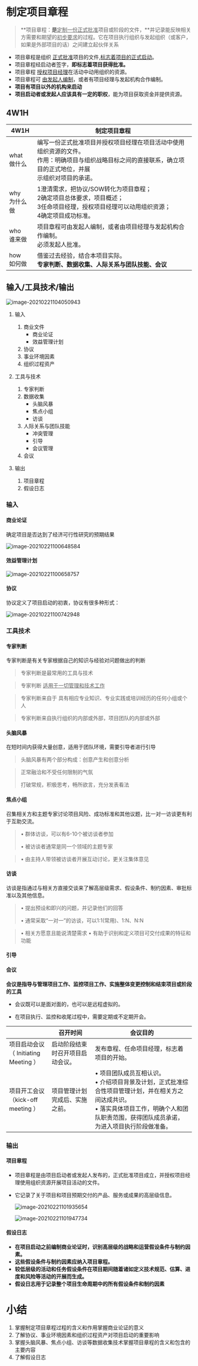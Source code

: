 # 制定项目章程

> **项目章程：**是**<u>定制一份正式批准</u>项目或阶段的文件，**并记录能反映相关方需要和期望的<u>初步要求</u>的过程。它在项目执行组织与发起组织（或客户，如果是外部项目的话）之间建立起伙伴关系

- 项目章程是组织 <u>正式批准</u>项目的文件,<u>标志着项目的正式启动</u>。
- 项目章程经启动者签字，**即标志着项目获得批准。**
- 项目章程 <u>授权项目经理</u>在活动中动用组织的资源。
- 项目章程可 <u>由发起人编制</u>，或者有项目经理与发起机构合作编制。
- **项目有项目以外的机构来启动**
- **项目启动者或发起人应该具有一定的职权**，能为项目获取资金并提供资源。



## 4W1H

| 4W1H             | 制定项目章程                                                 |
| ---------------- | ------------------------------------------------------------ |
| what<br/>做什么  | 编写一份正式批准项目并授权项目经理在项目活动中使用组织资源的文件。<br/>作用：明确项目与组织战略目标之间的直接联系，确立项目的正式地位，并展<br/>示组织对项目的承诺。 |
| why<br/>为什么做 | 1澄清需求，把协议/SOW转化为项目章程；<br/>2确定项目总体要求，项目概述；<br/>3任命项目经理，授权项目经理可以动用组织资源；<br/>4确定项目成功标准。 |
| who<br/>谁来做   | 项目章程可由发起人编制，或者由项目经理与发起机构合作编制。<br/>必须发起人批准。 |
| how<br/>如何做   | 借鉴过去经验，结合本项目实际。<br/>**专家判断、数据收集、人际关系与团队技能、会议** |

## 输入/工具技术/输出

![image-20210221104050943](assets/image-20210221104050943.png)

1. 输入
   1. 商业文件
      - 商业论证
      - 效益管理计划
   2. 协议
   3. 事业环境因素
   4. 组织过程资产
2. 工具与技术
   1. 专家判断
   2. 数据收集
      - 头脑风暴
      - 焦点小组
      - 访谈
   3. 人际关系与团队技能
      - 冲突管理
      - 引导
      - 会议管理
   4. 会议

3. 输出
   1. 项目章程
   2. 假设日志

### 输入

#### 商业论证

确定项目是否达到了经济可行性研究的预期结果

![image-20210221100648584](assets/image-20210221100648584.png)

#### 效益管理计划

![image-20210221100658757](assets/image-20210221100658757.png)

#### 协议

协议定义了项目启动的初衷，协议有很多种形式：

![image-20210221100742948](assets/image-20210221100742948.png)

### 工具技术

#### 专家判断

专家判断是有关专家根据自己的知识与经验对问题做出的判断

> 专家判断是最常用的工具与技术

> 专家判断 <u>适用于一切管理和技术工作</u>

> 专家判断来自于 具有相应专业知识、专业实践或培训经历的任何小组或个人

> 专家判断来自执行组织的内部或外部，项目团队的内部或外部

#### 头脑风暴

在短时间内获得大量创意，适用于团队环境，需要引导者进行引导

> 头脑风暴有两个部分构成：创意产生和创意分析

> 正常融洽和不受任何限制的气氛
>
> 打破常规，积极思考，畅所欲言，充分发表看法

#### 焦点小组

召集相关方和主题专家讨论项目风险、成功标准和其他议题，比一对一访谈更有利于互助交流。

> • 群体访谈，可以有6-10个被访谈者参加
>
> • 被访谈者通常是同一个领域的主题专家

> • 由主持人带领被访谈者开展互动讨论，更关注集体意见

#### 访谈

访谈是指通过与相关方直接交谈来了解高层级需求、假设条件、制约因素、审批标准以及其他信息。

> • 提出预设和即兴的问题，并记录他们的回答
>
> • 通常采取“一对一”的访谈，可以1:1(常用)、1:N、N:N

> • 相关方愿意且能说清楚需求
> • 有助于识别和定义项目可交付成果的特征和功能

#### 引导

#### 会议

**会议是指导与管理项目工作、监控项目工作、实施整体变更控制和结束项目或阶段的工具**

- 会议既可以是面对面的，也可以是远程虚拟的。

- 在项目执行、监控和收尾过程中，需要定期或不定期开会。

|                                           | 召开时间                              | 会议目的                                                     |
| ----------------------------------------- | ------------------------------------- | ------------------------------------------------------------ |
| 项目启动会议<br/>（ Initiating Meeting ） | 启动阶段结束时召开项目启<br/>动会议。 | 发布章程、任命项目经理，标志着项目的开始。                   |
| 项目开工会议<br/>（kick-off meeting ）    | 项目管理计划完成后、实施之前。        | • 项目团队成员互相认识。<br/>• 介绍项目背景及计划，正式批准综合性项目管理计划，并在相关方之间达成共识。<br/>• 落实具体项目工作，明确个人和团队职责范围，获得团队成员承诺，为进入项目执行阶段做准备。 |

### 输出

#### 项目章程

- 项目章程是由项目启动者或发起人发布的，正式批准项目成立，并授权项目经理使用组织资源开展项目活动的文件。

- 它记录了关于项目和项目预期交付的产品、服务或成果的高层级信息。

  ![image-20210221101935654](assets/image-20210221101935654.png)

  ![image-20210221101947734](assets/image-20210221101947734.png)

#### 假设日志

- **在项目启动之前编制商业论证时，识别高层级的战略和运营假设条件与制约因素。**
- **这些假设条件与制约因素应纳入项目章程。**
- **较低层级的活动和任务假设条件在项目期间随着诸如定义技术规范、估算、进度和风险等活动的开展而生成。**
- **假设日志用于记录整个项目生命周期中的所有假设条件和制约因素**

# 小结

1. 掌握制定项目章程过程的含义和作用掌握商业论证的意义
2. 了解协议、事业环境因素和组织过程资产对项目启动的重要影响
4. 掌握头脑风暴、焦点小组、访谈等数据收集技术掌握项目章程的含义和包含的主要内容
6. 了解假设日志